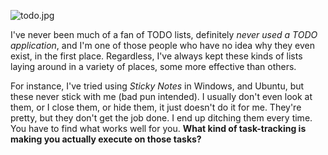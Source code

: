 ![todo.jpg][1]

I've never been much of a fan of TODO lists, definitely _never used a TODO application_, and I'm one of those people who have no idea why they even exist, in the first place. Regardless, I've always kept these kinds of lists laying around in a variety of places, some more effective than others.

For instance, I've tried using _Sticky Notes_ in Windows, and Ubuntu, but these never stick with me (bad pun intended). I usually don't even look at them, or I close them, or hide them, it just doesn't do it for me. They're pretty, but they don't get the job done. I end up ditching them every time. You have to find what works well for you. **What kind of task-tracking is making you actually execute on those tasks?**

[1]: https://i.imgur.com/OvMZBs9.jpg
